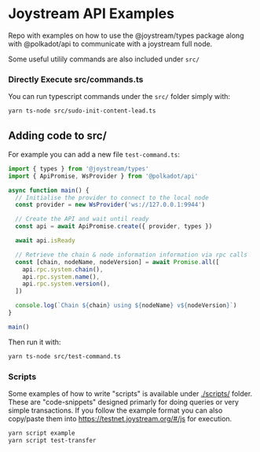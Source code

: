 # Joystream API Examples

Repo with examples on how to use the @joystream/types package along with @polkadot/api to communicate with a joystream full node.

Some useful utilily commands are also included under `src/`

### Directly Execute src/commands.ts

You can run typescript commands under the `src/` folder simply with:

```sh
yarn ts-node src/sudo-init-content-lead.ts
```

## Adding code to src/

For example you can add a new file `test-command.ts`:

```javascript
import { types } from '@joystream/types'
import { ApiPromise, WsProvider } from '@polkadot/api'

async function main() {
  // Initialise the provider to connect to the local node
  const provider = new WsProvider('ws://127.0.0.1:9944')

  // Create the API and wait until ready
  const api = await ApiPromise.create({ provider, types })

  await api.isReady

  // Retrieve the chain & node information information via rpc calls
  const [chain, nodeName, nodeVersion] = await Promise.all([
    api.rpc.system.chain(),
    api.rpc.system.name(),
    api.rpc.system.version(),
  ])

  console.log(`Chain ${chain} using ${nodeName} v${nodeVersion}`)
}

main()
```
Then run it with:

```sh
yarn ts-node src/test-command.ts
```

### Scripts

Some examples of how to write "scripts" is available under [./scripts/](./scripts) folder.
These are "code-snippets" designed primarly for doing queries or very simple transactions.
If you follow the example format you can also copy/paste them into https://testnet.joystream.org/#/js for execution.

```sh
yarn script example
yarn script test-transfer
```
